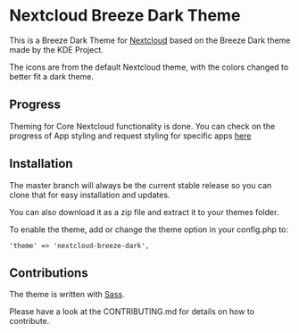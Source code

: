 # Nextcloud Breeze Dark Theme
This is a Breeze Dark Theme for [Nextcloud](https://nextcloud.com) based on the Breeze Dark theme made by the KDE Project.

The icons are from the default Nextcloud theme, with the colors changed to better fit a dark theme.

## Progress
Theming for Core Nextcloud functionality is done. You can check on the progress of App styling and request styling for specific apps [here](https://github.com/mwalbeck/nextcloud-breeze-dark/issues/2)

## Installation
The master branch will always be the current stable release so you can clone that for easy installation and updates.

You can also download it as a zip file and extract it to your themes folder.

To enable the theme, add or change the theme option in your config.php to:

    'theme' => 'nextcloud-breeze-dark',

## Contributions

The theme is written with [Sass](http://sass-lang.com/).

Please have a look at the CONTRIBUTING.md for details on how to contribute.